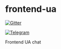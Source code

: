 frontend-ua
===========
[![Gitter](https://badges.gitter.im/gitterHQ/gitter.png)](https://gitter.im/dev-ua/frontend-ua?utm_source=badge&utm_medium=badge&utm_campaign=pr-badge&utm_content=badge)

[![Telegram](https://patrolavia.github.io/telegram-badge/chat.png)](https://t.me/frontendua)

Frontend UA chat
